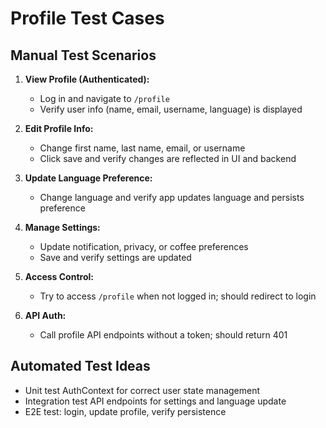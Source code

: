 # Profile Test Cases

## Manual Test Scenarios
1. **View Profile (Authenticated):**
	- Log in and navigate to `/profile`
	- Verify user info (name, email, username, language) is displayed

2. **Edit Profile Info:**
	- Change first name, last name, email, or username
	- Click save and verify changes are reflected in UI and backend

3. **Update Language Preference:**
	- Change language and verify app updates language and persists preference

4. **Manage Settings:**
	- Update notification, privacy, or coffee preferences
	- Save and verify settings are updated

5. **Access Control:**
	- Try to access `/profile` when not logged in; should redirect to login

6. **API Auth:**
	- Call profile API endpoints without a token; should return 401

## Automated Test Ideas
- Unit test AuthContext for correct user state management
- Integration test API endpoints for settings and language update
- E2E test: login, update profile, verify persistence
